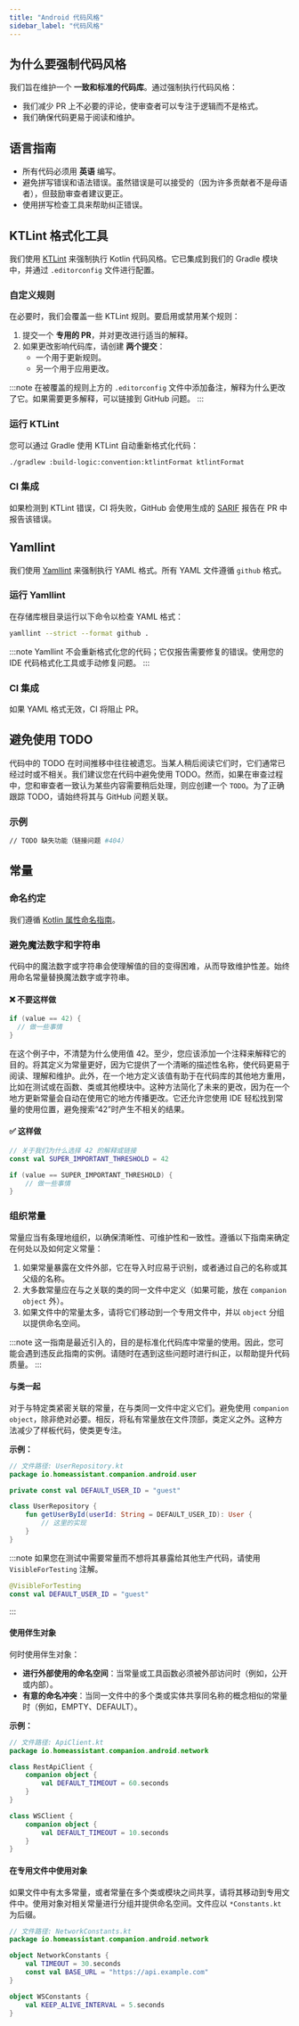 ```yaml
---
title: "Android 代码风格"
sidebar_label: "代码风格"
---
```


## 为什么要强制代码风格

我们旨在维护一个 **一致和标准的代码库**。通过强制执行代码风格：

- 我们减少 PR 上不必要的评论，使审查者可以专注于逻辑而不是格式。
- 我们确保代码更易于阅读和维护。

## 语言指南

- 所有代码必须用 **英语** 编写。
- 避免拼写错误和语法错误。虽然错误是可以接受的（因为许多贡献者不是母语者），但鼓励审查者建议更正。
- 使用拼写检查工具来帮助纠正错误。

## KTLint 格式化工具

我们使用 [KTLint](https://pinterest.github.io/ktlint) 来强制执行 Kotlin 代码风格。它已集成到我们的 Gradle 模块中，并通过 `.editorconfig` 文件进行配置。

### 自定义规则

在必要时，我们会覆盖一些 KTLint 规则。要启用或禁用某个规则：

1. 提交一个 **专用的 PR**，并对更改进行适当的解释。
2. 如果更改影响代码库，请创建 **两个提交**：
   - 一个用于更新规则。
   - 另一个用于应用更改。

:::note
在被覆盖的规则上方的 `.editorconfig` 文件中添加备注，解释为什么更改了它。如果需要更多解释，可以链接到 GitHub 问题。
:::

### 运行 KTLint

您可以通过 Gradle 使用 KTLint 自动重新格式化代码：

```bash
./gradlew :build-logic:convention:ktlintFormat ktlintFormat
```

### CI 集成

如果检测到 KTLint 错误，CI 将失败，GitHub 会使用生成的 [SARIF](/docs/android/tips/sarif_reports.md) 报告在 PR 中报告该错误。

## Yamllint

我们使用 [Yamllint](https://github.com/adrienverge/yamllint) 来强制执行 YAML 格式。所有 YAML 文件遵循 `github` 格式。

### 运行 Yamllint

在存储库根目录运行以下命令以检查 YAML 格式：

```bash
yamllint --strict --format github .
```

:::note
Yamllint 不会重新格式化您的代码；它仅报告需要修复的错误。使用您的 IDE 代码格式化工具或手动修复问题。
:::

### CI 集成

如果 YAML 格式无效，CI 将阻止 PR。

## 避免使用 TODO

代码中的 TODO 在时间推移中往往被遗忘。当某人稍后阅读它们时，它们通常已经过时或不相关。我们建议您在代码中避免使用 TODO。然而，如果在审查过程中，您和审查者一致认为某些内容需要稍后处理，则应创建一个 `TODO`。为了正确跟踪 TODO，请始终将其与 GitHub 问题关联。

### 示例

```bash
// TODO 缺失功能（链接问题 #404）
```

## 常量

### 命名约定

我们遵循 [Kotlin 属性命名指南](https://kotlinlang.org/docs/coding-conventions.html#property-names)。

### 避免魔法数字和字符串

代码中的魔法数字或字符串会使理解值的目的变得困难，从而导致维护性差。始终用命名常量替换魔法数字或字符串。

#### ❌ 不要这样做

```kotlin
if (value == 42) {
  // 做一些事情
}
```

在这个例子中，不清楚为什么使用值 42。至少，您应该添加一个注释来解释它的目的。将其定义为常量更好，因为它提供了一个清晰的描述性名称，使代码更易于阅读、理解和维护。此外，在一个地方定义该值有助于在代码库的其他地方重用，比如在测试或在函数、类或其他模块中。这种方法简化了未来的更改，因为在一个地方更新常量会自动在使用它的地方传播更改。它还允许您使用 IDE 轻松找到常量的使用位置，避免搜索“42”时产生不相关的结果。

#### ✅ 这样做

```kotlin
// 关于我们为什么选择 42 的解释或链接
const val SUPER_IMPORTANT_THRESHOLD = 42

if (value == SUPER_IMPORTANT_THRESHOLD) {
    // 做一些事情
}
```

### 组织常量

常量应当有条理地组织，以确保清晰性、可维护性和一致性。遵循以下指南来确定在何处以及如何定义常量：

1. 如果常量暴露在文件外部，它在导入时应易于识别，或者通过自己的名称或其父级的名称。
2. 大多数常量应在与之关联的类的同一文件中定义（如果可能，放在 `companion object` 外）。
3. 如果文件中的常量太多，请将它们移动到一个专用文件中，并以 `object` 分组以提供命名空间。

:::note
这一指南是最近引入的，目的是标准化代码库中常量的使用。因此，您可能会遇到违反此指南的实例。请随时在遇到这些问题时进行纠正，以帮助提升代码质量。
:::

#### 与类一起

对于与特定类紧密关联的常量，在与类同一文件中定义它们。避免使用 `companion object`，除非绝对必要。相反，将私有常量放在文件顶部，类定义之外。这种方法减少了样板代码，使类更专注。

**示例：**

```kotlin
// 文件路径: UserRepository.kt
package io.homeassistant.companion.android.user

private const val DEFAULT_USER_ID = "guest"

class UserRepository {
    fun getUserById(userId: String = DEFAULT_USER_ID): User {
        // 这里的实现
    }
}
```

:::note
如果您在测试中需要常量而不想将其暴露给其他生产代码，请使用 `VisibleForTesting` 注解。

```kotlin
@VisibleForTesting
const val DEFAULT_USER_ID = "guest"
```

:::

#### 使用伴生对象

何时使用伴生对象：

- **进行外部使用的命名空间**：当常量或工具函数必须被外部访问时（例如，公开或内部）。
- **有意的命名冲突**：当同一文件中的多个类或实体共享同名称的概念相似的常量时（例如，EMPTY、DEFAULT）。

**示例：**

```kotlin
// 文件路径: ApiClient.kt
package io.homeassistant.companion.android.network

class RestApiClient {
    companion object {
        val DEFAULT_TIMEOUT = 60.seconds
    }
}

class WSClient {
    companion object {
        val DEFAULT_TIMEOUT = 10.seconds
    }
}
```

#### 在专用文件中使用对象

如果文件中有太多常量，或者常量在多个类或模块之间共享，请将其移动到专用文件中。使用对象对相关常量进行分组并提供命名空间。文件应以 `*Constants.kt` 为后缀。

```kotlin
// 文件路径: NetworkConstants.kt
package io.homeassistant.companion.android.network

object NetworkConstants {
    val TIMEOUT = 30.seconds
    const val BASE_URL = "https://api.example.com"
}

object WSConstants {
    val KEEP_ALIVE_INTERVAL = 5.seconds
}